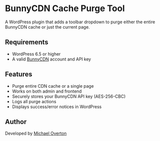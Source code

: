 # BunnyCDN Cache Purge Tool

A WordPress plugin that adds a toolbar dropdown to purge either the entire BunnyCDN cache or just the current page.

## Requirements
- WordPress 6.5 or higher
- A valid [BunnyCDN](https://bunny.net) account and API key

## Features
- Purge entire CDN cache or a single page
- Works on both admin and frontend
- Securely stores your BunnyCDN API key (AES-256-CBC)
- Logs all purge actions
- Displays success/error notices in WordPress

## Author
Developed by [Michael Overton](https://overton.cloud)
